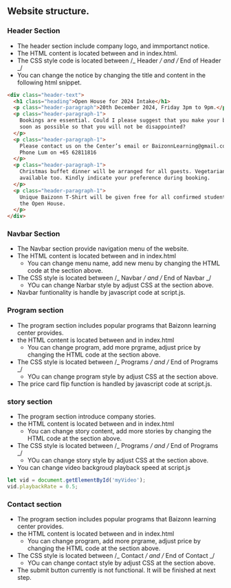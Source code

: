 ## Website structure.

### Header Section

- The header section include company logo, and immportanct notice.
- The HTML content is located between <!-- header --> and <!-- End of header --> in index.html.
- The CSS style code is located between /_ Header _/ and /_ End of Header _/
- You can change the notice by changing the title and content in the following html snippet.

```html
<div class="header-text">
  <h1 class="heading">Open House for 2024 Intake</h1>
  <p class="header-paragraph">20th December 2024, Friday 3pm to 9pm.</p>
  <p class="header-paragraph-1">
    Bookings are essential. Could I please suggest that you make your booking as
    soon as possible so that you will not be disappointed?
  </p>
  <p class="header-paragraph-1">
    Please contact us on the Center’s email or BaizonnLearning@gmail.com Or
    Phone Lum on +65 62811816
  </p>
  <p class="header-paragraph-1">
    Christmas buffet dinner will be arranged for all guests. Vegetarian menu is
    available too. Kindly indicate your preference during booking.
  </p>
  <p class="header-paragraph-1">
    Unique Baizonn T-Shirt will be given free for all confirmed students during
    the Open House.
  </p>
</div>
```

### Navbar Section

- The Navbar section provide navigation menu of the website.
- The HTML content is located between <!-- Navbar --> and <!-- End of Navbar --> in index.html
  - You can change menu name, add new menu by changing the HTML code at the section above.
- The CSS style is located between /_ Navbar _/ and /_ End of Navbar _/
  - YOu can change Narbar style by adjust CSS at the section above.
- Navbar funtionality is handle by javascript code at script.js.

### Program section

- The program section includes popular programs that Baizonn learning center provides.
- the HTML content is located between <!-- Programs --> and <!-- End of Programs --> in index.html
  - You can change program, add more prgrame, adjust price by changing the HTML code at the section above.
- The CSS style is located between /_ Programs _/ and /_ End of Programs _/
  - YOu can change program style by adjust CSS at the section above.
- The price card flip function is handled by javascript code at script.js.

### story section

- The program section introduce company stories.
- the HTML content is located between <!-- Stories --> and <!-- End of Stories --> in index.html
  - You can change story content, add more stories by changing the HTML code at the section above.
- The CSS style is located between /_ Programs _/ and /_ End of Programs _/
  - YOu can change story style by adjust CSS at the section above.
- You can change video backgroud playback speed at script.js

```js
let vid = document.getElementById('myVideo');
vid.playbackRate = 0.5;
```

### Contact section

- The program section includes popular programs that Baizonn learning center provides.
- the HTML content is located between <!-- Contact --> and <!-- End of Contact --> in index.html
  - You can change program, add more prgrame, adjust price by changing the HTML code at the section above.
- The CSS style is located between /_ Contact _/ and /_ End of Contact _/
  - YOu can change contact style by adjust CSS at the section above.
- The submit button currently is not functional. It will be finished at next step.
